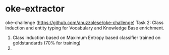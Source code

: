 # oke-extractor
oke-challenge (https://github.com/anuzzolese/oke-challenge) Task 2: Class Induction and entity typing for Vocabulary and Knowledge Base enrichment.

1. Class induction based on Maximum Entropy based classifier trained on goldstandards (70% for training)
2. 